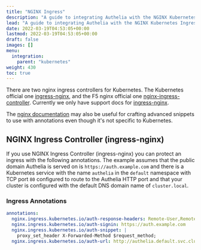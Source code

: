 ```yaml
---
title: "NGINX Ingress"
description: "A guide to integrating Authelia with the NGINX Kubernetes Ingress."
lead: "A guide to integrating Authelia with the NGINX Kubernetes Ingress."
date: 2022-03-19T04:53:05+00:00
lastmod: 2022-03-19T04:53:05+00:00
draft: false
images: []
menu:
  integration:
    parent: "kubernetes"
weight: 430
toc: true
---
```


There are two nginx ingress controllers for Kubernetes. The Kubernetes official one [ingress-nginx], and the F5 nginx
official one [nginx-ingress-controller]. Currently we only have support docs for [ingress-nginx].

The [nginx documentation](../proxies/nginx.md) may also be useful for crafting advanced snippets to use with annotations
even though it's not specific to Kubernetes.

## NGINX Ingress Controller (ingress-nginx)

If you use NGINX Ingress Controller (ingress-nginx) you can protect an ingress with the following annotations. The
example assumes that the public domain Authelia is served on is `https://auth.example.com` and there is a
Kubernetes service with the name `authelia` in the `default` namespace with TCP port `80` configured to route to the
Authelia HTTP port and that your cluster is configured with the default
DNS domain name of `cluster.local`.

### Ingress Annotations

```yaml
annotations:
  nginx.ingress.kubernetes.io/auth-response-headers: Remote-User,Remote-Name,Remote-Groups,Remote-Email
  nginx.ingress.kubernetes.io/auth-signin: https://auth.example.com
  nginx.ingress.kubernetes.io/auth-snippet: |
    proxy_set_header X-Forwarded-Method $request_method;
  nginx.ingress.kubernetes.io/auth-url: http://authelia.default.svc.cluster.local/api/verify
```


[ingress-nginx]: https://kubernetes.github.io/ingress-nginx/
[nginx-ingress-controller]: https://docs.nginx.com/nginx-ingress-controller/
